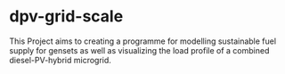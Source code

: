 # dpv-grid-scale
This Project aims to creating a programme for modelling sustainable fuel supply for gensets as well as visualizing the load profile of a combined diesel-PV-hybrid microgrid. 
